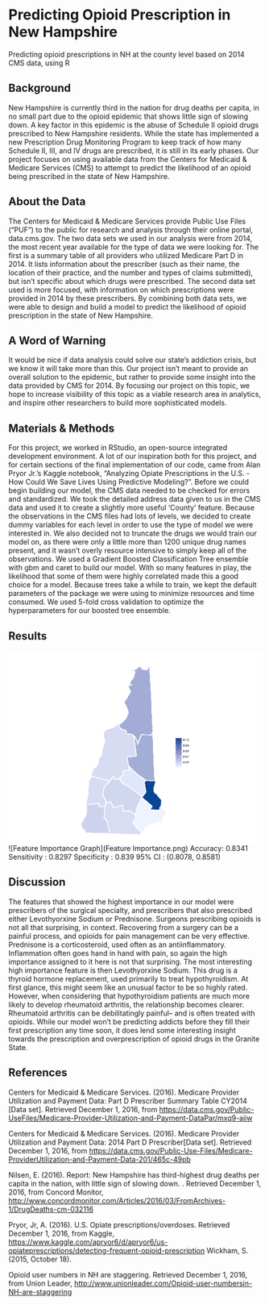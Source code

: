 # Predicting Opioid Prescription in New Hampshire
Predicting opioid prescriptions in NH at the county level based on 2014 CMS data, using R
## Background
New Hampshire is currently third in the nation for drug deaths per capita, in no small part due to the opioid epidemic that shows little sign of slowing down. A key factor in this epidemic is the abuse of Schedule II opioid drugs prescribed to New Hampshire residents. While the state has implemented a new Prescription Drug Monitoring Program to keep track of how many Schedule II, III, and IV drugs are prescribed, it is still in its early phases. Our project focuses on using available data from the Centers for Medicaid & Medicare Services (CMS) to attempt to predict the likelihood of an opioid being prescribed in the state of New Hampshire.
## About the Data
The Centers for Medicaid & Medicare Services provide Public Use Files (“PUF”) to the public for research and analysis through their online portal, data.cms.gov. The two data sets we used in our analysis were from 2014, the most recent year available for the type of data we were looking for. The first is a summary table of all providers who utilized Medicare Part D in 2014. It lists information about the prescriber (such as their name, the location of their practice, and the number and types of claims submitted), but isn’t specific about which drugs were prescribed. The second data set used is more focused, with information on which prescriptions were provided in 2014 by these prescribers. By combining both data sets, we were able to design and build a model to predict the likelihood of opioid prescription in the state of New Hampshire.
## A Word of Warning
It would be nice if data analysis could solve our state’s addiction crisis, but we know it will take more than this. Our project isn’t meant to provide an overall solution to the epidemic, but rather to provide some insight into the data provided by CMS for 2014. By focusing our project on this topic, we hope to increase visibility of this topic as a viable research area in analytics, and inspire other researchers to build more sophisticated models.
## Materials & Methods
For this project, we worked in RStudio, an open-source integrated development environment. A lot of our inspiration both for this project, and for certain sections of the final implementation of our code, came from Alan Pryor Jr.’s Kaggle notebook, “Analyzing Opiate Prescriptions in the U.S. - How Could We Save Lives Using Predictive Modeling?”. Before we could begin building our model, the CMS data needed to be checked for errors and standardized. We took the detailed address data given to us in the CMS data and used it to create a slightly more useful ‘County’ feature. Because the observations in the CMS files had lots of levels, we decided to create dummy variables for each level in order to use the type of model we were interested in. We also decided not to truncate the drugs we would train our model on, as there were only a little more than 1200 unique drug names present, and it wasn’t overly resource intensive to simply keep all of the observations. We used a Gradient Boosted Classification Tree ensemble with gbm and caret to build our model. With so many features in play, the likelihood that some of them were highly correlated made this a good choice for a model. Because trees take a while to train, we kept the default parameters of the package we were using to minimize resources and time consumed. We used 5-fold cross validation to optimize the hyperparameters for our boosted tree ensemble.
## Results
![Feature Importance Map](mapnobg.png)
![Feature Importance Graph](Feature Importance.png)
Accuracy: 0.8341
Sensitivity : 0.8297
Specificity : 0.839
95% CI : (0.8078, 0.8581)
## Discussion
The features that showed the highest importance in our model were prescribers of the surgical specialty, and prescribers that also prescribed either Levothyorxine Sodium or Prednisone. Surgeons prescribing opioids is not all that surprising, in context. Recovering from a surgery can be a painful process, and opioids for pain management can be very effective. Prednisone is a corticosteroid, used often as an antiinflammatory. Inflammation often goes hand in hand with pain, so again the high importance assigned to it here is not that surprising. The most interesting high importance feature is then Levothyorxine Sodium. This drug is a thyroid hormone replacement, used primarily to treat hypothyroidism. At first glance, this might seem like an unusual factor to be so highly rated. However, when considering that hypothyroidism patients are much more likely to develop rheumatoid arthritis, the relationship becomes clearer. Rheumatoid arthritis can be debilitatingly painful– and is often treated with opioids. While our model won’t be predicting addicts before they fill their first prescription any time soon, it does lend some interesting insight towards the prescription and overprescription of opioid drugs in the Granite State.
## References
Centers for Medicaid & Medicare Services. (2016). Medicare Provider Utilization and Payment Data: Part D Prescriber Summary Table CY2014 [Data set]. Retrieved December 1, 2016, from https://data.cms.gov/Public-UseFiles/Medicare-Provider-Utilization-and-Payment-DataPar/mxq9-aiiw

Centers for Medicaid & Medicare Services. (2016). Medicare Provider Utilization and Payment Data: 2014 Part D Prescriber[Data set]. Retrieved December 1, 2016, from https://data.cms.gov/Public-Use-Files/Medicare-ProviderUtilization-and-Payment-Data-201/465c-49pb

Nilsen, E. (2016). Report: New Hampshire has third-highest drug deaths per capita in the nation, with little sign of slowing down. . Retrieved December 1, 2016, from Concord Monitor, http://www.concordmonitor.com/Articles/2016/03/FromArchives-1/DrugDeaths-cm-032116

Pryor, Jr, A. (2016). U.S. Opiate prescriptions/overdoses. Retrieved December 1, 2016, from Kaggle, https://www.kaggle.com/apryor6/d/apryor6/us-opiateprescriptions/detecting-frequent-opioid-prescription Wickham, S. (2015, October 18). 

Opioid user numbers in NH are staggering. Retrieved December 1, 2016, from Union Leader, http://www.unionleader.com/Opioid-user-numbersin-NH-are-staggering
